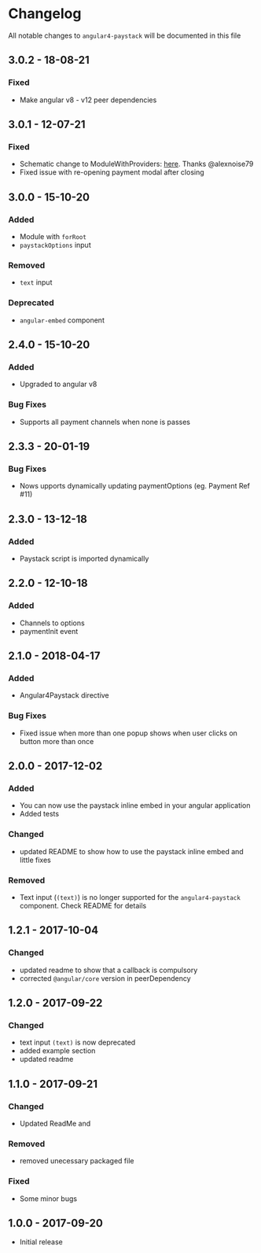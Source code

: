 # Changelog

All notable changes to `angular4-paystack` will be documented in this file

## 3.0.2 - 18-08-21
### Fixed
  - Make angular v8 - v12 peer dependencies

## 3.0.1 - 12-07-21
### Fixed
  - Schematic change to ModuleWithProviders: [here](https://angular.io/guide/migration-module-with-providers). Thanks @alexnoise79
  - Fixed issue with re-opening payment modal after closing

## 3.0.0 - 15-10-20
### Added
  - Module with `forRoot`
  - `paystackOptions` input
### Removed
  - `text` input
### Deprecated
 - `angular-embed` component

## 2.4.0 - 15-10-20
### Added
  - Upgraded to angular v8  
### Bug Fixes
- Supports all payment channels when none is passes  

## 2.3.3 - 20-01-19
### Bug Fixes
- Nows upports dynamically updating paymentOptions (eg. Payment Ref #11)  

## 2.3.0 - 13-12-18
### Added
- Paystack script is imported dynamically

## 2.2.0 - 12-10-18
### Added
- Channels to options
- paymentInit event

## 2.1.0 - 2018-04-17
### Added
- Angular4Paystack directive
### Bug Fixes
- Fixed issue when more than one popup shows when user clicks on button more than once


## 2.0.0 - 2017-12-02
### Added
- You can now use the paystack inline embed in your angular application
- Added tests
### Changed
- updated README to show how to use the paystack inline embed and little fixes
### Removed
- Text input (`(text)`) is no longer supported for the `angular4-paystack` component. Check README for details


## 1.2.1 - 2017-10-04
### Changed
- updated readme to show that a callback is compulsory
- corrected `@angular/core` version in peerDependency


## 1.2.0 - 2017-09-22
### Changed
- text input `(text)` is now deprecated
- added example section
- updated readme


## 1.1.0 - 2017-09-21
### Changed
- Updated ReadMe and
### Removed
- removed unecessary packaged file
### Fixed
- Some minor bugs


## 1.0.0 - 2017-09-20
- Initial release
